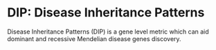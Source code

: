 # DIP: Disease Inheritance Patterns
Disease Inheritance Patterns (DIP) is a gene level metric which can aid dominant and recessive Mendelian disease genes discovery. 
